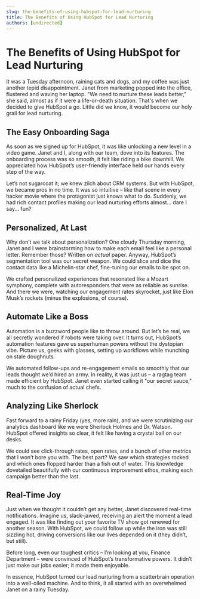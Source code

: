```yaml
---
slug: the-benefits-of-using-hubspot-for-lead-nurturing
title: The Benefits of Using HubSpot for Lead Nurturing
authors: [undirected]
---
```


# The Benefits of Using HubSpot for Lead Nurturing

It was a Tuesday afternoon, raining cats and dogs, and my coffee was just another tepid disappointment. Janet from marketing popped into the office, flustered and waving her laptop. "We need to nurture these leads better," she said, almost as if it were a life-or-death situation. That's when we decided to give HubSpot a go. Little did we know, it would become our holy grail for lead nurturing.

## The Easy Onboarding Saga

As soon as we signed up for HubSpot, it was like unlocking a new level in a video game. Janet and I, along with our team, dove into its features. The onboarding process was so smooth, it felt like riding a bike downhill. We appreciated how HubSpot’s user-friendly interface held our hands every step of the way.

Let’s not sugarcoat it; we knew zilch about CRM systems. But with HubSpot, we became pros in no time. It was so intuitive – like that scene in every hacker movie where the protagonist just knows what to do. Suddenly, we had rich contact profiles making our lead nurturing efforts almost... dare I say... fun?

## Personalized, At Last

Why don’t we talk about personalization? One cloudy Thursday morning, Janet and I were brainstorming how to make each email feel like a personal letter. Remember those? Written on *actual* paper. Anyway, HubSpot’s segmentation tool was our secret weapon. We could slice and dice the contact data like a Michelin-star chef, fine-tuning our emails to be spot on.

We crafted personalized experiences that resonated like a Mozart symphony, complete with autoresponders that were as reliable as sunrise. And there we were, watching our engagement rates skyrocket, just like Elon Musk’s rockets (minus the explosions, of course).

## Automate Like a Boss

Automation is a buzzword people like to throw around. But let’s be real, we all secretly wondered if robots were taking over. It turns out, HubSpot’s automation features gave us superhuman powers without the dystopian vibe. Picture us, geeks with glasses, setting up workflows while munching on stale doughnuts. 

We automated follow-ups and re-engagement emails so smoothly that our leads thought we’d hired an army. In reality, it was just us – a ragtag team made efficient by HubSpot. Janet even started calling it "our secret sauce," much to the confusion of actual chefs.

## Analyzing Like Sherlock

Fast forward to a rainy Friday (yes, more rain), and we were scrutinizing our analytics dashboard like we were Sherlock Holmes and Dr. Watson. HubSpot offered insights so clear, it felt like having a crystal ball on our desks. 

We could see click-through rates, open rates, and a bunch of other metrics that I won’t bore you with. The best part? We saw which strategies rocked and which ones flopped harder than a fish out of water. This knowledge dovetailed beautifully with our continuous improvement ethos, making each campaign better than the last.

## Real-Time Joy

Just when we thought it couldn’t get any better, Janet discovered real-time notifications. Imagine us, slack-jawed, receiving an alert the moment a lead engaged. It was like finding out your favorite TV show got renewed for another season. With HubSpot, we could follow up while the iron was still sizzling hot, driving conversions like our lives depended on it (they didn’t, but still).

Before long, even our toughest critics – I’m looking at you, Finance Department – were convinced of HubSpot’s transformative powers. It didn’t just make our jobs easier; it made them enjoyable.

In essence, HubSpot turned our lead nurturing from a scatterbrain operation into a well-oiled machine. And to think, it all started with an overwhelmed Janet on a rainy Tuesday.